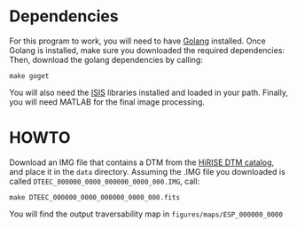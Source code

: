 # Dependencies

For this program to work, you will need to have [Golang](https://golang.org/doc/install) installed. Once Golang is installed, make sure you downloaded the required dependencies:
Then, download the golang dependencies by calling:
```
make goget
```
You will also need the [ISIS](https://isis.astrogeology.usgs.gov/documents/InstallGuide/) libraries installed and loaded in your path. Finally, you will need MATLAB for the final image processing.

# HOWTO
Download an IMG file that contains a DTM from the [HiRISE DTM catalog](http://www.uahirise.org/), and place it in the `data` directory. Assuming the .IMG file you downloaded is called `DTEEC_000000_0000_000000_0000_000.IMG`, call:
```
make DTEEC_000000_0000_000000_0000_000.fits
```
You will find the output traversability map in `figures/maps/ESP_000000_0000`
